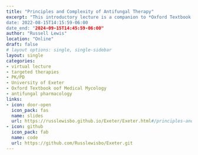 ```yaml
---
title: "Principles and Complexity of Antifungal Therapy"
excerpt: "This introductory lecture is a companion to *Oxford Textbook of Medical Mycology* Chapter 45: [Principles of Antifungal Therapy](https://academic.oup.com/book/41270/chapter-abstract/351217609?redirectedFrom=fulltext).
date: 2022-08-15T14:15:59-06:00
date_end: "2024-09-15T14:45:59-06:00"
author: "Russell Lewis"
location: "Online"
draft: false
# layout options: single, single-sidebar
layout: single
categories:
- virtual lecture
- targeted therapies
- PK/PD
- University of Exeter
- Oxford Textbook oof Medical Mycology
- antifungal pharmacology
links:
- icon: door-open
  icon_pack: fas
  name: slides
  url: https://russlewisbo.github.io/Exeter/Exeter.html#/principles-and-complexity-of-antifungal-therapy
- icon: github
  icon_pack: fab
  name: code
  url: https://github.com/Russlewisbo/Exeter.git
---
```

